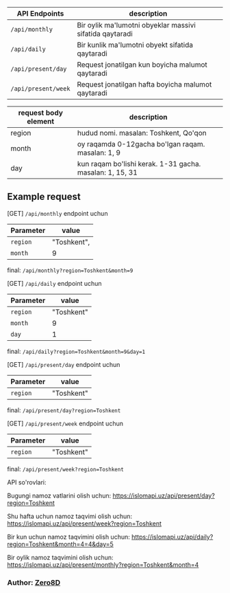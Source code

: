 | API Endpoints       | description                                              |
| ------------------- | -------------------------------------------------------- |
| `/api/monthly`      | Bir oylik ma'lumotni obyeklar massivi sifatida qaytaradi |
| `/api/daily`        | Bir kunlik ma'lumotni obyekt sifatida qaytaradi          |
| `/api/present/day`  | Request jonatilgan kun boyicha malumot qaytaradi         |
| `/api/present/week` | Request jonatilgan hafta boyicha malumot qaytaradi       |

| request body element | description                                              |
| -------------------- | -------------------------------------------------------- |
| region               | hudud nomi. masalan: Toshkent, Qo'qon                    |
| month                | oy raqamda 0-12gacha bo'lgan raqam. masalan: 1, 9        |
| day                  | kun raqam bo'lishi kerak. 1-31 gacha. masalan: 1, 15, 31 |

## Example request

[GET] `/api/monthly` endpoint uchun

| Parameter | value       |
| --------- | ----------- |
| `region`  | "Toshkent", |
| `month`   | 9           |

final: `/api/monthly?region=Toshkent&month=9`

[GET] `/api/daily` endpoint uchun

| Parameter | value      |
| --------- | ---------- |
| `region`  | "Toshkent" |
| `month`   | 9          |
| `day`     | 1          |

final: `/api/daily?region=Toshkent&month=9&day=1`

[GET] `/api/present/day` endpoint uchun

| Parameter | value      |
| --------- | ---------- |
| `region`  | "Toshkent" |

final: `/api/present/day?region=Toshkent`

[GET] `/api/present/week` endpoint uchun

| Parameter | value      |
| --------- | ---------- |
| `region`  | "Toshkent" |

final: `/api/present/week?region=Toshkent`

API so'rovlari:

Bugungi namoz vatlarini olish uchun: https://islomapi.uz/api/present/day?region=Toshkent

Shu hafta uchun namoz taqvimi olish uchun: https://islomapi.uz/api/present/week?region=Toshkent

Bir kun uchun namoz taqvimini olish uchun: https://islomapi.uz/api/daily?region=Toshkent&month=4=4&day=5

Bir oylik namoz taqvimini olish uchun: https://islomapi.uz/api/present/monthly?region=Toshkent&month=4

### Author: [Zero8D](https://t.me/Zero_8D)
